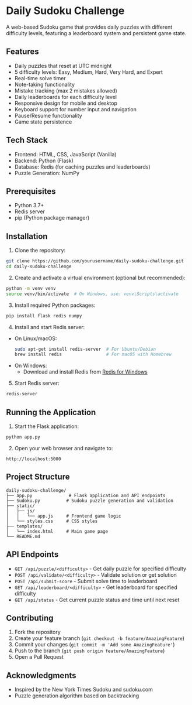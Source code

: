 # Daily Sudoku Challenge

A web-based Sudoku game that provides daily puzzles with different difficulty levels, featuring a leaderboard system and persistent game state.

## Features

- Daily puzzles that reset at UTC midnight
- 5 difficulty levels: Easy, Medium, Hard, Very Hard, and Expert
- Real-time solve timer
- Note-taking functionality
- Mistake tracking (max 2 mistakes allowed)
- Daily leaderboards for each difficulty level
- Responsive design for mobile and desktop
- Keyboard support for number input and navigation
- Pause/Resume functionality
- Game state persistence

## Tech Stack

- Frontend: HTML, CSS, JavaScript (Vanilla)
- Backend: Python (Flask)
- Database: Redis (for caching puzzles and leaderboards)
- Puzzle Generation: NumPy

## Prerequisites

- Python 3.7+
- Redis server
- pip (Python package manager)

## Installation

1. Clone the repository:
```bash
git clone https://github.com/yourusername/daily-sudoku-challenge.git
cd daily-sudoku-challenge
```

2. Create and activate a virtual environment (optional but recommended):
```bash
python -m venv venv
source venv/bin/activate  # On Windows, use: venv\Scripts\activate
```

3. Install required Python packages:
```bash
pip install flask redis numpy
```

4. Install and start Redis server:
- On Linux/macOS:
  ```bash
  sudo apt-get install redis-server  # For Ubuntu/Debian
  brew install redis                 # For macOS with Homebrew
  ```
- On Windows:
  - Download and install Redis from [Redis for Windows](https://github.com/microsoftarchive/redis/releases)

5. Start Redis server:
```bash
redis-server
```

## Running the Application

1. Start the Flask application:
```bash
python app.py
```

2. Open your web browser and navigate to:
```
http://localhost:5000
```

## Project Structure

```
daily-sudoku-challenge/
├── app.py              # Flask application and API endpoints
├── Sudoku.py          # Sudoku puzzle generation and validation
├── static/
│   ├── js/
│   │   └── app.js     # Frontend game logic
│   └── styles.css     # CSS styles
├── templates/
│   └── index.html     # Main game page
└── README.md
```

## API Endpoints

- `GET /api/puzzle/<difficulty>` - Get daily puzzle for specified difficulty
- `POST /api/validate/<difficulty>` - Validate solution or get solution
- `POST /api/submit-score` - Submit solve time to leaderboard
- `GET /api/leaderboard/<difficulty>` - Get leaderboard for specified difficulty
- `GET /api/status` - Get current puzzle status and time until next reset

## Contributing

1. Fork the repository
2. Create your feature branch (`git checkout -b feature/AmazingFeature`)
3. Commit your changes (`git commit -m 'Add some AmazingFeature'`)
4. Push to the branch (`git push origin feature/AmazingFeature`)
5. Open a Pull Request

## Acknowledgments
- Inspired by the New York Times Sudoku and sudoku.com
- Puzzle generation algorithm based on backtracking 